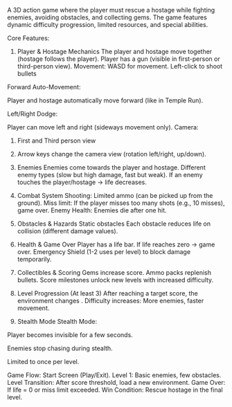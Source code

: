 
A 3D action game where the player must rescue a hostage while fighting enemies, avoiding obstacles, and collecting gems. The game features dynamic difficulty progression, limited resources, and special abilities.

Core Features:
1. Player & Hostage Mechanics
The player and hostage move together (hostage follows the player).
Player has a gun (visible in first-person or third-person view).
Movement:
WASD for movement.
Left-click to shoot bullets


Forward Auto-Movement:


Player and hostage automatically move forward (like in Temple Run).


Left/Right Dodge:


Player can move left and right (sideways movement only).
Camera: 
1.  First and Third person view
2. Arrow keys change the camera view (rotation left/right, up/down).
	
2. Enemies
Enemies come towards the player and hostage.
Different enemy types (slow but high damage, fast but weak).
If an enemy touches the player/hostage → life decreases.
3. Combat System
Shooting:
Limited ammo (can be picked up from the ground).
Miss limit: If the player misses too many shots (e.g., 10 misses), game over.
Enemy Health:
Enemies die after one hit.
4. Obstacles & Hazards
Static obstacles 
Each obstacle reduces life on collision (different damage values).
5. Health & Game Over
Player has a life bar.
If life reaches zero → game over.
Emergency Shield (1-2 uses per level) to block damage temporarily.
6. Collectibles & Scoring
Gems increase score.
Ammo packs replenish bullets. 
Score milestones unlock new levels with increased difficulty.
7. Level Progression (At least 3)
After reaching a target score, the environment changes .
Difficulty increases: More enemies, faster movement.
8. Stealth Mode
Stealth Mode:


Player becomes invisible for a few seconds.


Enemies stop chasing during stealth.


Limited to once per level.



Game Flow:
Start Screen (Play/Exit).
Level 1: Basic enemies,
 few obstacles.
Level Transition: After score threshold, load a new environment.
Game Over: If life = 0 or miss limit exceeded.
Win Condition: Rescue hostage in the final level.

